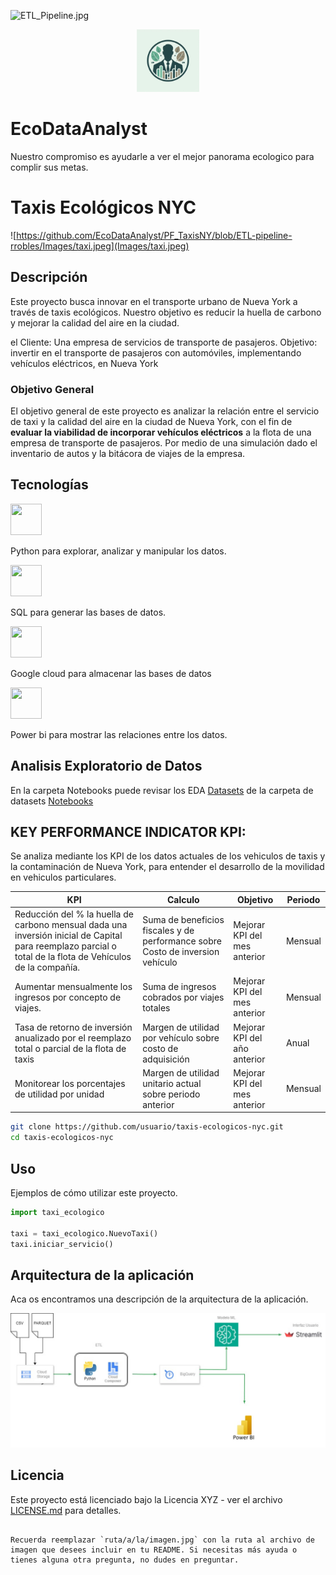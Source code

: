 ![ETL_Pipeline.jpg](assets/ETL_Pipeline.jpg)
<p align="center">
<img src="Images/logo.jpg" alt="Logo" width="100" height="100">

</p>

# EcoDataAnalyst

Nuestro compromiso es ayudarle a ver el mejor panorama ecologico para complir sus metas.

# Taxis Ecológicos NYC


![https://github.com/EcoDataAnalyst/PF_TaxisNY/blob/ETL-pipeline-rrobles/Images/taxi.jpeg](Images/taxi.jpeg)


## Descripción

Este proyecto busca innovar en el transporte urbano de Nueva York a través de taxis ecológicos. Nuestro objetivo es reducir la huella de carbono y mejorar la calidad del aire en la ciudad.

el Cliente: Una empresa de servicios de transporte de pasajeros.
Objetivo: invertir en el transporte de pasajeros con automóviles, implementando  vehículos eléctricos, en Nueva York

### Objetivo General

El objetivo general de este proyecto es analizar la relación entre el servicio de taxi y la calidad del aire en la ciudad de Nueva York, con el fin de **evaluar la viabilidad de incorporar vehículos eléctricos** a la flota de una empresa de transporte de pasajeros. Por medio de una simulación dado el inventario de autos y la bitácora de viajes de la empresa.

## Tecnologías

<img src= "https://github.com/EcoDataAnalyst/PF_TaxisNY/assets/137646190/593717f4-8f10-4293-9ac5-456ee414c058" width="50" height="50">

Python para explorar, analizar y manipular los datos.

<img src= "https://github.com/EcoDataAnalyst/PF_TaxisNY/assets/137646190/31266ed3-dc37-47f6-a47d-0d282fc5d384" width="50" height="50">

SQL para generar las bases de datos.

<img src= "https://github.com/EcoDataAnalyst/PF_TaxisNY/assets/137646190/2b471dc4-5b3d-40d3-bdcb-c532e39105da" width="50" height="50">

Google cloud para almacenar las bases de datos

<img src= "https://github.com/EcoDataAnalyst/PF_TaxisNY/assets/137646190/e57db05e-b1d1-45bc-9f7b-2011159bd9a2" width="50" height="50">

Power bi para mostrar las relaciones entre los datos.

## Analisis Exploratorio de Datos

En la carpeta Notebooks puede revisar los EDA [Datasets](https://github.com/EcoDataAnalyst/PF_TaxisNY/tree/main/Data) de la carpeta de datasets [Notebooks](https://github.com/EcoDataAnalyst/PF_TaxisNY/tree/main/Notebooks/EDAS)

## KEY PERFORMANCE INDICATOR KPI:

Se analiza mediante los KPI de los datos actuales de los vehiculos de taxis y la contaminación de Nueva York, para entender el desarrollo de la movilidad en vehiculos particulares.


| KPI                                                                                                                                                             | Calculo                                                                         | Objetivo                      | Periodo |
| --------------------------------------------------------------------------------------------------------------------------------------------------------------- | ------------------------------------------------------------------------------- | ----------------------------- | ------- |
| Reducción del % la huella de carbono mensual dada una inversión inicial de Capital para reemplazo parcial o total de la flota de Vehículos de la compañía. | Suma de beneficios fiscales y de performance sobre Costo de inversion vehículo | Mejorar KPI del mes anterior  | Mensual |
| Aumentar mensualmente los ingresos por concepto de viajes.                                                                                                      | Suma de ingresos cobrados por viajes totales                                    | Mejorar KPI del mes anterior  | Mensual |
| Tasa de retorno de inversión anualizado por el reemplazo total o parcial de la flota de taxis                                                                  | Margen de utilidad por vehículo sobre costo de adquisición                    | Mejorar KPI del año anterior | Anual   |
| Monitorear los porcentajes de utilidad por unidad                                                                                                               | Margen de utilidad unitario actual sobre periodo anterior                       | Mejorar KPI del mes anterior  | Mensual |

```bash
git clone https://github.com/usuario/taxis-ecologicos-nyc.git
cd taxis-ecologicos-nyc
```

## Uso

Ejemplos de cómo utilizar este proyecto.

```python
import taxi_ecologico

taxi = taxi_ecologico.NuevoTaxi()
taxi.iniciar_servicio()
```

## Arquitectura de la aplicación

Aca os encontramos una descripción de la arquitectura de la aplicación.

![](https://github.com/EcoDataAnalyst/PF_TaxisNY/blob/ETL-pipeline-rrobles/Images/ETL_Pipeline.jpg)

## Licencia

Este proyecto está licenciado bajo la Licencia XYZ - ver el archivo [LICENSE.md](LICENSE.md) para detalles.

```

Recuerda reemplazar `ruta/a/la/imagen.jpg` con la ruta al archivo de imagen que desees incluir en tu README. Si necesitas más ayuda o tienes alguna otra pregunta, no dudes en preguntar.
```
